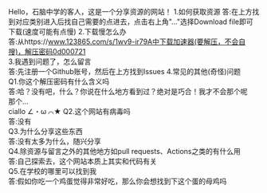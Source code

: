 Hello，石脑中学的客人，这是一个分享资源的网站！
1.如何获取资源
答:在上方找到对应类别进入后找自己需要的点进去，点击右上角"..."选择Download file即可下载(速度可能有点慢)
2.下载慢怎么办                                          
答:从https://www.123865.com/s/1wv9-ir79A中下载加速器(要解压，不会自搜)，解压密码0d000721                           
3.我遇到问题了，怎么留言                                  
答:先注册一个Github账号，然后在上方找到lssues
4.常见的其他(奇怪)问题                                   
Q1.你这个解压密码有什么含义吗                              
答:哈？没有吧，什么？你说在什么地方看到过？绝对是巧合！我才不会那个呢                                                   
那个…                                                  
ciallo ∠・ω ⌒★
Q2.这个网站有病毒吗                                      
答:没有                                                
Q3.为什么分享这些东西                                    
答:没有太多为什么，随兴分享                                
Q4.除资源与留言之外的其他地方如pull requests、Actions之类的有什么用                                                 
答:自己探索去，这个网站本质上其实和代码有关                  
Q5.在学校的哪里可以找到我                                 
答:假如你吃一个鸡蛋觉得非常好吃，那么你会想找到下这个蛋的母鸡吗
